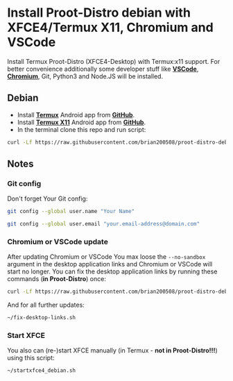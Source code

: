 
# Install Proot-Distro debian with XFCE4/Termux X11, Chromium and VSCode

Install Termux Proot-Distro (XFCE4-Desktop) with Termux:x11 support.
For better convenience additionally some developer stuff like [__VSCode__](https://github.com/microsoft/vscode), [__Chromium__](https://github.com/chromium/chromium), Git, Python3 and Node.JS will be installed.

## Debian

- Install [__Termux__](https://github.com/termux/termux-app/releases) Android app from [__GitHub__](https://github.com/termux).
- Install [__Termux X11__](https://github.com/termux/termux-app/releases) Android app from [__GitHub__](https://github.com/termux).
- In the terminal clone this repo and run script:
```bash
curl -Lf https://raw.githubusercontent.com/brian200508/proot-distro-debian-termux-x11/main/install-debian.sh -o install-debian.sh && chmod +x install-debian.sh && ./install-debian.sh
```

## Notes

### Git config

Don't forget Your Git config:
```bash
git config --global user.name "Your Name"
```
```bash
git config --global user.email "your.email-address@domain.com"
```

### Chromium or VSCode update

After updating Chromium or VSCode You max loose the ```--no-sandbox``` argument in the desktop application links and Chromium or VSCode will start no longer. You can fix the desktop application links by running these commands (__in Proot-Distro__) once:
```bash
curl -Lf https://raw.githubusercontent.com/brian200508/proot-distro-debian-termux-x11/main/fix-desktop-links.sh -o ~/fix-desktop-links.sh && chmod +x ~/fix-desktop-links.sh && ~/fix-desktop-links.sh
```

And for all further updates:
```bash
~/fix-desktop-links.sh
```

### Start XFCE
You also can (re-)start XFCE manually (in Termux - __not in Proot-Distro!!!__) using this script:
```bash
~/startxfce4_debian.sh
```
